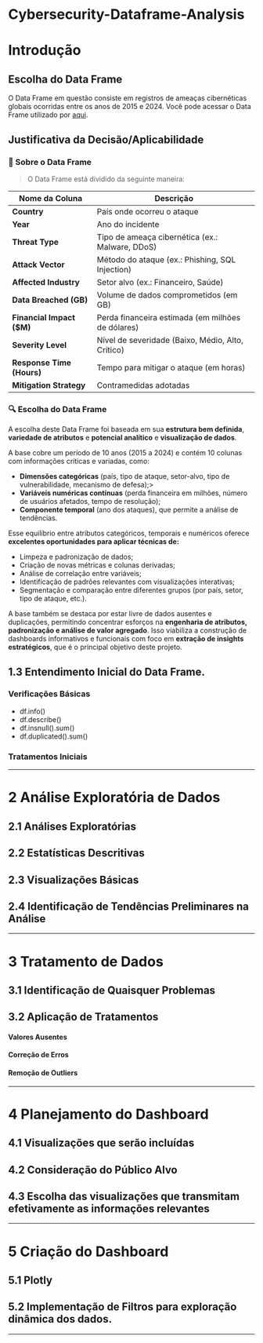 # Cybersecurity-Dataframe-Analysis

# Introdução

## Escolha do Data Frame
O Data Frame em questão consiste em registros de ameaças cibernéticas globais ocorridas entre os anos de 2015 e 2024. Você pode acessar o Data Frame utilizado por [aqui](https://www.kaggle.com/datasets/atharvasoundankar/global-cybersecurity-threats-2015-2024).

## Justificativa da Decisão/Aplicabilidade

### 📂 Sobre o Data Frame
> O Data Frame está dividido da seguinte maneira:

| Nome da Coluna            | Descrição                                         |
| ------------------------- | ------------------------------------------------- |
| **Country**               | País onde ocorreu o ataque                        |
| **Year**                  | Ano do incidente                                  |
| **Threat Type**           | Tipo de ameaça cibernética (ex.: Malware, DDoS)   |
| **Attack Vector**         | Método do ataque (ex.: Phishing, SQL Injection)   |
| **Affected Industry**     | Setor alvo (ex.: Financeiro, Saúde)               |
| **Data Breached (GB)**    | Volume de dados comprometidos (em GB)             |
| **Financial Impact ($M)** | Perda financeira estimada (em milhões de dólares) |
| **Severity Level**        | Nível de severidade (Baixo, Médio, Alto, Crítico) |
| **Response Time (Hours)** | Tempo para mitigar o ataque (em horas)            |
| **Mitigation Strategy**   | Contramedidas adotadas                            |

### 🔍 Escolha do Data Frame
A escolha deste Data Frame foi baseada em sua **estrutura bem definida**, **variedade de atributos** e **potencial analítico** e **visualização de dados**.

A base cobre um período de 10 anos (2015 a 2024) e contém 10 colunas com informações críticas e variadas, como:
 
- **Dimensões categóricas** (país, tipo de ataque, setor-alvo, tipo de vulnerabilidade, mecanismo de defesa);>    
- **Variáveis numéricas contínuas** (perda financeira em milhões, número de usuários afetados, tempo de resolução);
- **Componente temporal** (ano dos ataques), que permite a análise de tendências. 

Esse equilíbrio entre atributos categóricos, temporais e numéricos oferece **excelentes oportunidades para aplicar técnicas de:**
 
 - Limpeza e padronização de dados;
 - Criação de novas métricas e colunas derivadas;
 - Análise de correlação entre variáveis;     
 - Identificação de padrões relevantes com visualizações interativas;
 - Segmentação e comparação entre diferentes grupos (por país, setor, tipo de ataque, etc.).

A base também se destaca por estar livre de dados ausentes e duplicações, permitindo concentrar esforços na **engenharia de atributos, padronização e análise de valor agregado**. Isso viabiliza a construção de dashboards informativos e funcionais com foco em **extração de insights estratégicos**, que é o principal objetivo deste projeto.

## 1.3 Entendimento Inicial do Data Frame.
### Verificações Básicas
- df.info()
- df.describe()
- df.insnull().sum()
- df.duplicated().sum()
### Tratamentos Iniciais

---
# 2 Análise Exploratória de Dados
## 2.1 Análises Exploratórias

## 2.2 Estatísticas Descritivas

## 2.3 Visualizações Básicas

## 2.4 Identificação de Tendências Preliminares na Análise

---
# 3 Tratamento de Dados
## 3.1 Identificação de Quaisquer Problemas
## 3.2 Aplicação de Tratamentos
#### Valores Ausentes
#### Correção de Erros
#### Remoção de Outliers

---
# 4 Planejamento do Dashboard
## 4.1 Visualizações que serão incluídas
## 4.2 Consideração do Público Alvo
## 4.3 Escolha das visualizações que transmitam efetivamente as informações relevantes

---
# 5 Criação do Dashboard
## 5.1 Plotly
## 5.2 Implementação de Filtros para exploração dinâmica dos dados.

---

